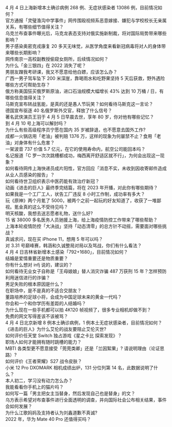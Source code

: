 4 月 4 日上海新增本土确诊病例 268 例、无症状感染者 13086 例，目前情况如何？  
官方通报「灵璧渔沟中学事件」网传围殴视频系恶意嫁接、嫌犯与学校校长无亲属关系，有哪些细节值得关注？  
乌克兰布查事件曝光后，马克龙表态支持对俄实施新制裁，将对国际局势带来哪些影响？  
男子感染奥密克戎康复 20 多天无味觉，从医学角度来看新冠病毒将对人的身体带来哪些长期影响？  
网传南京一高校副教授偷窥女厕所，后续情况如何？  
为什么「金三银四」在 2022 消失了呢？  
男朋友蹭我考研课，我又不愿意给他白嫖，应该怎么办？  
广西一男子驾车坠下 200 米深崖，靠喝雨水和吃野果坚持 5 天后获救，野外遇险哪些方式可帮助生存？  
俄方称美国狂买俄罗斯原油，进口石油规模大幅增长 43% 达到 10 万桶 / 日，有哪些信息值得关注？  
马斯克宣布转战氢能，是真的还是愚人节玩笑？如何看待马斯克这一言论？  
德国宣布驱逐 40 名俄罗斯外交官，释放了什么信号？  
著名武侠演员王羽于 4 月 5 日早晨去世，享年 80 岁，你对他有哪些记忆？  
到 4 月 10 号上海可以解封吗？  
为什么有些高级程序员宁愿在国内 35 岁被辞退，也不愿意去国外工作?  
成都一火锅店用「老油」被判赔 1376 万，这样的现象为何屡禁不止？食用「老油」对身体有什么危害？  
一架波音 737 价值 5.7 亿元，在它的使用寿命内，航空公司能回本吗？  
名记报道「C 罗一次次跳槽都成功，梅西离开舒适区就不行」，为何会出现这一现象？  
如何看待网传上海快递员成片阳性，官方回应「消息不实，未收到因收寄邮件造成从业人员感染的报告」？  
如何看待世卫组织表示中医药能有效治疗新冠？  
动画《进击的巨人》最终季完结篇，将在 2023 年开播，对此你有哪些期待？  
如果我是一个工厂工人，状告工厂违反 8 小时工作制，成功率有多大？  
玩《原神》两个月氪了 5000，被两个之前一起玩的好友知道了，收获了一堆鄙视。氪金真的这么不受待见吗？  
明天核酸，我想去送志愿者礼物，送什么好?  
15 省 38000 多名医务人员驰援上海，给上海疫情防控工作带来了哪些帮助？  
上海本轮疫情防控「大决战」坚持「动态清零」的总方针不动摇，需要面对哪些挑战？  
真诚求问，现在买 iPhone 11，想用 5 年可以吗？  
对 3.31 号巅峰赛，韩涵和久诚整局对局以及骂战，你们有什么看法？  
4 月 4 日吉林省新增本土感染「792+1680」，目前情况如何？  
结婚是爱情重要还是物质重要？  
你有什么想对 infj 说的，建议的？  
如何看待无业女子自称是「王母娘娘」替人消灾诈骗 487 万获刑 15 年？怎样预防利用迷信进行的诈骗？  
男足失败的根本原因是什么？  
在职场中，是不是真的不适合交朋友？  
董路培养的足球小将，会成为中国足球未来的黄金一代吗？  
你会和一个和你学历有差距的人结婚吗？  
为什么现在一些手机都可以拍 4K120 帧视频了，很多专业相机却做不到？  
免费的网文写得差该不该被骂？  
4 月 4 日北京新增 8 例本土确诊病例，1 例本土无症状感染者，目前情况如何？  
《进击的巨人》为什么艾伦的战友要阻止艾伦灭世?  
如何评价任天堂 Switch 独占游戏《星之卡比 探索发现》？  
职场人如何才能拥有随时跳槽的能力？  
MBTI 各类型更不愿意接受「莞莞类卿」还是「兰因絮果」? 请说明理由（论证思路）?  
如何评价《王者荣耀》S27 战令皮肤？  
小米 12 Pro DXOMARK 相机成绩出炉，131 分位列第 14 名，此数据说明了什么？  
本人初二，学习没有动力怎么办？  
我能看看你手机上的猫片吗？  
如何写一篇「男主把女主当替身，然后发现自己也是替身」的文？  
乌方表示希望对布查事件进行全面透明的调查，并向国际社会公布相关结果，事件会如何发展？  
为什么江歌妈妈及支持者认为刘鑫道歉不真诚?  
2022 年，华为 Mate 40 Pro 还值得买吗？  

